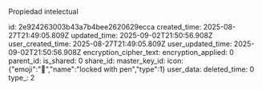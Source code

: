 Propiedad intelectual

id: 2e924263003b43a7b4bee2620629ecca
created_time: 2025-08-27T21:49:05.809Z
updated_time: 2025-09-02T21:50:56.908Z
user_created_time: 2025-08-27T21:49:05.809Z
user_updated_time: 2025-09-02T21:50:56.908Z
encryption_cipher_text: 
encryption_applied: 0
parent_id: 
is_shared: 0
share_id: 
master_key_id: 
icon: {"emoji":"🔏","name":"locked with pen","type":1}
user_data: 
deleted_time: 0
type_: 2